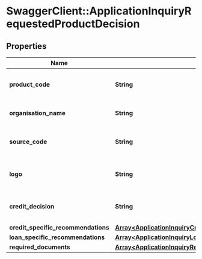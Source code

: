 # SwaggerClient::ApplicationInquiryRequestedProductDecision

## Properties
Name | Type | Description | Notes
------------ | ------------- | ------------- | -------------
**product_code** | **String** | A unique code that identifies the product | 
**organisation_name** | **String** | Card issuing Organisation code | 
**source_code** | **String** | A source code to identify the product | 
**logo** | **String** | Product logo to identify the product | [optional] 
**credit_decision** | **String** | Evaluated Applicant Credit Decision | [optional] 
**credit_specific_recommendations** | [**Array&lt;ApplicationInquiryCreditSpecificRecommendations&gt;**](ApplicationInquiryCreditSpecificRecommendations.md) |  | [optional] 
**loan_specific_recommendations** | [**Array&lt;ApplicationInquiryLoanSpecificRecommendations&gt;**](ApplicationInquiryLoanSpecificRecommendations.md) |  | [optional] 
**required_documents** | [**Array&lt;ApplicationInquiryRequiredDocuments&gt;**](ApplicationInquiryRequiredDocuments.md) |  | [optional] 

